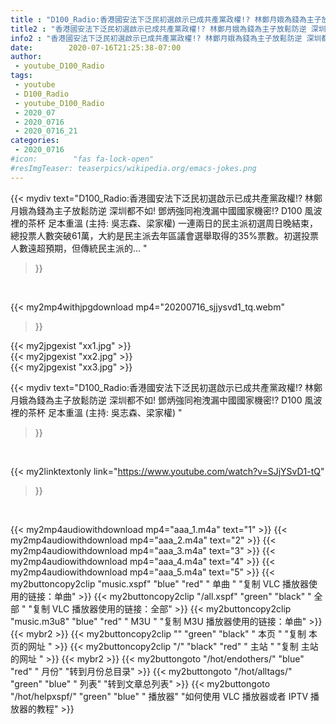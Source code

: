 ```yaml
---
title : "D100_Radio:香港國安法下泛民初選啟示已成共產黨政權!? 林鄭月娥為錢為主子放鬆防逆 深圳都不如! 鄧炳強同袍洩漏中國國家機密!? D100 風波裡的茶杯 足本重溫 (主持: 吳志森、梁家權) "
title2 : "香港國安法下泛民初選啟示已成共產黨政權!? 林鄭月娥為錢為主子放鬆防逆 深圳都不如! 鄧炳強同袍洩漏中國國家機密!? D100 風波裡的茶杯 足本重溫 (主持: 吳志森、梁家權) "
info2 : "香港國安法下泛民初選啟示已成共產黨政權!? 林鄭月娥為錢為主子放鬆防逆 深圳都不如! 鄧炳強同袍洩漏中國國家機密!? D100 風波裡的茶杯 足本重溫 (主持: 吳志森、梁家權) 一連兩日的民主派初選周日晚結束，總投票人數突破61萬，大約是民主派去年區議會選舉取得的35%票數。初選投票人數遠超預期，但傳統民主派的... "
date:        2020-07-16T21:25:38-07:00
author:
 - youtube_D100_Radio
tags:
 - youtube
 - D100_Radio
 - youtube_D100_Radio
 - 2020_07
 - 2020_0716
 - 2020_0716_21
categories:
 - 2020_0716
#icon:        "fas fa-lock-open"
#resImgTeaser: teaserpics/wikipedia.org/emacs-jokes.png
---
```


{{< mydiv text="D100_Radio:香港國安法下泛民初選啟示已成共產黨政權!? 林鄭月娥為錢為主子放鬆防逆 深圳都不如! 鄧炳強同袍洩漏中國國家機密!? D100 風波裡的茶杯 足本重溫 (主持: 吳志森、梁家權) 一連兩日的民主派初選周日晚結束，總投票人數突破61萬，大約是民主派去年區議會選舉取得的35%票數。初選投票人數遠超預期，但傳統民主派的... "
>}}
<br>


{{< my2mp4withjpgdownload mp4="20200716_sjjysvd1_tq.webm"
>}}

{{< my2jpgexist "xx1.jpg" >}}<br>
{{< my2jpgexist "xx2.jpg" >}}<br>
{{< my2jpgexist "xx3.jpg" >}}<br>



{{< mydiv text="D100_Radio:香港國安法下泛民初選啟示已成共產黨政權!? 林鄭月娥為錢為主子放鬆防逆 深圳都不如! 鄧炳強同袍洩漏中國國家機密!? D100 風波裡的茶杯 足本重溫 (主持: 吳志森、梁家權) "
>}}
<br>

{{< my2linktextonly link="https://www.youtube.com/watch?v=SJjYSvD1-tQ"
>}}


<br>

{{< my2mp4audiowithdownload mp4="aaa_1.m4a"    text="1" >}}
{{< my2mp4audiowithdownload mp4="aaa_2.m4a"    text="2" >}}
{{< my2mp4audiowithdownload mp4="aaa_3.m4a"    text="3" >}}
{{< my2mp4audiowithdownload mp4="aaa_4.m4a"    text="4" >}}
{{< my2mp4audiowithdownload mp4="aaa_5.m4a"    text="5" >}}
{{< my2buttoncopy2clip "music.xspf"        "blue"   "red"    " 单曲 "  "复制 VLC 播放器使用的链接：单曲" >}} {{< my2buttoncopy2clip "/all.xspf"         "green"  "black"  " 全部 "  "复制 VLC 播放器使用的链接：全部" >}} {{< my2buttoncopy2clip "music.m3u8"        "blue"   "red"    " M3U  "    "复制 M3U 播放器使用的链接：单曲" >}} {{< mybr2 >}} {{< my2buttoncopy2clip ""                  "green"  "black"  " 本页 "    "复制 本页的网址 " >}} {{< my2buttoncopy2clip "/"                 "black"  "red"    " 主站 "    "复制 主站的网址 " >}} {{< mybr2 >}} {{< my2buttongoto      "/hot/endothers/"   "blue"   "red"    " 月份"   "转到月份总目录" >}} {{< my2buttongoto      "/hot/alltags/"     "green"  "blue"   " 列表"   "转到文章总列表" >}} {{< my2buttongoto      "/hot/helpxspf/"    "green"  "blue"   " 播放器" "如何使用 VLC 播放器或者 IPTV 播放器的教程" >}} 
